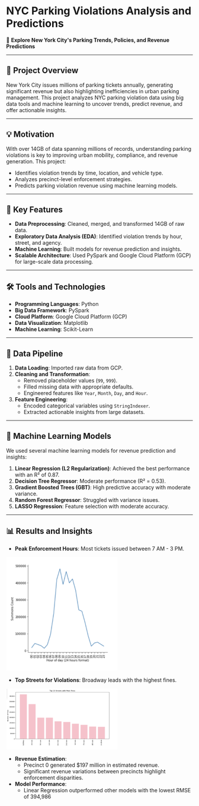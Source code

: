 # NYC Parking Violations Analysis and Predictions

🚗 **Explore New York City's Parking Trends, Policies, and Revenue Predictions**

---

## 🎯 Project Overview
New York City issues millions of parking tickets annually, generating significant revenue but also highlighting inefficiencies in urban parking management. This project analyzes NYC parking violation data using big data tools and machine learning to uncover trends, predict revenue, and offer actionable insights.

---

## 💡 Motivation
With over 14GB of data spanning millions of records, understanding parking violations is key to improving urban mobility, compliance, and revenue generation. This project:
- Identifies violation trends by time, location, and vehicle type.
- Analyzes precinct-level enforcement strategies.
- Predicts parking violation revenue using machine learning models.

---

## 🌟 Key Features
- **Data Preprocessing**: Cleaned, merged, and transformed 14GB of raw data.
- **Exploratory Data Analysis (EDA)**: Identified violation trends by hour, street, and agency.
- **Machine Learning**: Built models for revenue prediction and insights.
- **Scalable Architecture**: Used PySpark and Google Cloud Platform (GCP) for large-scale data processing.

---

## 🛠️ Tools and Technologies
- **Programming Languages**: Python
- **Big Data Framework**: PySpark
- **Cloud Platform**: Google Cloud Platform (GCP)
- **Data Visualization**: Matplotlib
- **Machine Learning**: Scikit-Learn
---

## 🔄 Data Pipeline
1. **Data Loading**: Imported raw data from GCP.
2. **Cleaning and Transformation**:
   - Removed placeholder values (`99`, `999`).
   - Filled missing data with appropriate defaults.
   - Engineered features like `Year`, `Month`, `Day`, and `Hour`.
3. **Feature Engineering**:
   - Encoded categorical variables using `StringIndexer`.
   - Extracted actionable insights from large datasets.

---

## 🤖 Machine Learning Models
We used several machine learning models for revenue prediction and insights:
1. **Linear Regression (L2 Regularization)**: Achieved the best performance with an R² of 0.87.
2. **Decision Tree Regressor**: Moderate performance (R² = 0.53).
3. **Gradient Boosted Trees (GBT)**: High predictive accuracy with moderate variance.
4. **Random Forest Regressor**: Struggled with variance issues.
5. **LASSO Regression**: Feature selection with moderate accuracy.

---

## 📊 Results and Insights
- **Peak Enforcement Hours**: Most tickets issued between 7 AM - 3 PM.
<img src="Images/fines_by_hour.png" alt="Hourly Distribution of Summons" width="300">

- **Top Streets for Violations**: Broadway leads with the highest fines.
<img src="Images/top_10_streets.png" alt="Hourly Distribution of Summons" width="300">

- **Revenue Estimation**:
  - Precinct 0 generated $197 million in estimated revenue.
  - Significant revenue variations between precincts highlight enforcement disparities.
- **Model Performance**:
  - Linear Regression outperformed other models with the lowest RMSE of 394,986

